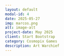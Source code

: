 ```yaml
---
layout: default
modal-id: 4
date: 2025-05-27
img: marcos.png
alt: image-alt
project-date: May 2025
client: Start Bootstrap
category: Cosmopix Games
description: Art Warchief
---
```


